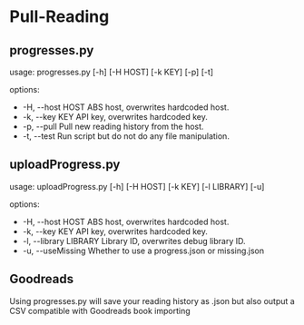 # Pull-Reading

## progresses.py
usage: progresses.py [-h] [-H HOST] [-k KEY] [-p] [-t]

options:
-  -H, --host HOST  ABS host, overwrites hardcoded host.
-  -k, --key KEY    API key, overwrites hardcoded key.
-  -p, --pull       Pull new reading history from the host.
-  -t, --test       Run script but do not do any file manipulation.

## uploadProgress.py
usage: uploadProgress.py [-h] [-H HOST] [-k KEY] [-l LIBRARY] [-u]

options:
-  -H, --host HOST         ABS host, overwrites hardcoded host.
-  -k, --key KEY           API key, overwrites hardcoded key.
-  -l, --library LIBRARY   Library ID, overwrites debug library ID.
-  -u, --useMissing        Whether to use a progress.json or missing.json

## Goodreads
Using progresses.py will save your reading history as .json but also output a CSV compatible with Goodreads book importing